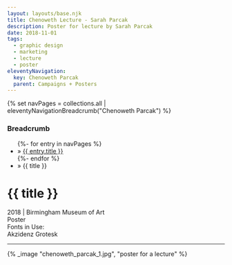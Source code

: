 ```yaml
---
layout: layouts/base.njk
title: Chenoweth Lecture - Sarah Parcak
description: Poster for lecture by Sarah Parcak
date: 2018-11-01
tags:
  - graphic design
  - marketing
  - lecture
  - poster
eleventyNavigation:
  key: Chenoweth Parcak
  parent: Campaigns + Posters
---
```

{% set navPages = collections.all | eleventyNavigationBreadcrumb("Chenoweth Parcak") %}
<div class="breadcrumb">
    <h3 class="visually-hidden">Breadcrumb</h3>
	<ul class="nav">
            {%- for entry in navPages %}
		<li class="nav-item"{% if entry.url == page.url %} class="active-breadcrumb"{% endif %}> » <a href="{{ entry.url }}">{{ entry.title }}</a></li>
  	    	{%- endfor %}
	    <li class="nav-item"><active-breadcrumb>» {{ title }}</active-breadcrumb></li>
	</ul>
</div>
<div class="container">
	<div class="row"></div>
	<div class="row">
		<div class="col">
			<h1>{{ title }}</h1>
			<figcaption>2018 | Birmingham Museum of Art</figcaption>
			<figcaption>Poster</figcaption>
			<figcaption>Fonts in Use:</br>Akzidenz Grotesk</figcaption>
            <hr>
		</div>
        <div class="col-1 col-1-md col-1-lg"></div>
        <div class="col">
			{% _image "chenoweth_parcak_1.jpg", "poster for a lecture" %}
		</div>
        <div class="col-1 col-1-md col-1-lg"></div>
	</div>
</div>